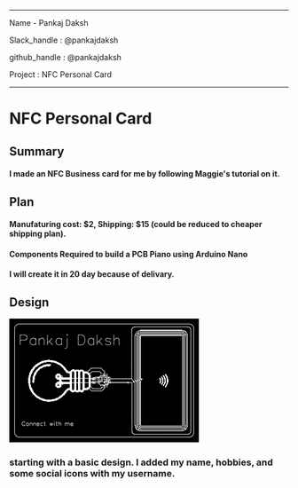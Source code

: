 
---
Name - Pankaj Daksh

Slack_handle : @pankajdaksh

github_handle : @pankajdaksh

Project : NFC Personal Card

---


# NFC Personal Card
## Summary
#### I made an NFC Business card for me by following Maggie's tutorial on it.
## Plan
#### Manufaturing cost: $2, Shipping: $15 (could be reduced to cheaper shipping plan).
#### Components Required to build a PCB Piano using Arduino Nano


#### I will create it in 20 day because of delivary.

## Design
![PCB view](PCB_view.png)
### starting with a basic design. I added my name, hobbies, and some social icons with my username.



